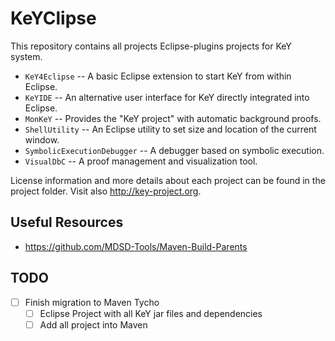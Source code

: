 # KeYClipse

This repository contains all projects Eclipse-plugins projects for KeY system.

* `KeY4Eclipse` -- A basic Eclipse extension to start KeY from within
  Eclipse.
* `KeYIDE` -- An alternative user interface for KeY directly
  integrated into Eclipse.
* `MonKeY` -- Provides the "KeY project" with automatic background
  proofs.
* `ShellUtility` -- An Eclipse utility to set size and location of the
  current window.
* `SymbolicExecutionDebugger` -- A debugger based on symbolic
  execution.
* `VisualDbC` -- A proof management and visualization tool.

License information and more details about each project can be found
in the project folder. Visit also http://key-project.org.


## Useful Resources

* https://github.com/MDSD-Tools/Maven-Build-Parents

## TODO

* [ ] Finish migration to Maven Tycho
  * [ ] Eclipse Project with all KeY jar files and dependencies
  * [ ] Add all project into Maven
